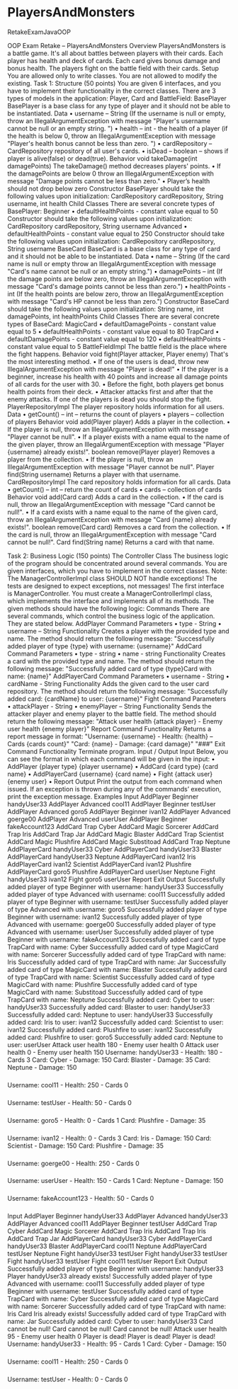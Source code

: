 # PlayersAndMonsters
RetakeExamJavaOOP

OOP Exam Retake – PlayersAndMonsters
Overview
PlayersAndMonsters is a battle game. It's all about battles between players with their cards. Each player has health and deck of cards. Each card gives bonus damage and bonus health. The players fight on the battle field with their cards.
Setup
You are allowed only to write classes. You are not allowed to modify the existing.
Task 1: Structure (50 points)
You are given 6 interfaces, and you have to implement their functionality in the correct classes.
There are 3 types of models in the application: Player, Card and BattleField:
BasePlayer
BasePlayer is a base class for any type of player and it should not be able to be instantiated.
Data
•	username – String (If the username is null or empty, throw an IllegalArgumentException with message "Player's username cannot be null or an empty string. ")
•	health – int -  the health of а player (if the health is below 0, throw an IllegalArgumentException with message "Player's health bonus cannot be less than zero. ")
•	cardRepository – CardRepository repository of all user's cards.
•	isDead – boolean – shows if player is alive(false) or dead(true).
Behavior
void takeDamage(int damagePoints)
The takeDamage() method decreases players' points. 
•	If the damagePoints are below 0 throw an IllegalArgumentException with message "Damage points cannot be less than zero."
•	Player’s health should not drop below zero
Constructor
BasePlayer should take the following values upon initialization: 
CardRepository cardRepository, String username, int health 
Child Classes
There are several concrete types of BasePlayer:
Beginner
•	defaultHealthPoints - constant value equal to 50
Constructor should take the following values upon initialization:
CardRepository cardRepository, String username 
Advanced
•	defaultHealthPoints - constant value equal to 250
Constructor should take the following values upon initialization:
CardRepository cardRepository, String username 
BaseCard
BaseCard is a base class for any type of card and it should not be able to be instantiated.
Data
•	name – String (If the card name is null or empty throw an IllegalArgumentException with message "Card's name cannot be null or an empty string.") 
•	damagePoints – int (If the damage points are below zero, throw an IllegalArgumentException with message "Card's damage points cannot be less than zero.") 
•	healthPoints - int (If the health points are below zero, throw an IllegalArgumentException with message "Card's HP cannot be less than zero.") 
Constructor
BaseCard should take the following values upon initialization: 
String name, int damagePoints, int healthPoints 
Child Classes
There are several concrete types of BaseCard:
MagicCard
•	defaultDamagePoints - constant value equal to 5
•	defaultHealthPoints - constant value equal to 80
TrapCard
•	defaultDamagePoints - constant value equal to 120
•	defaultHealthPoints - constant value equal to 5
BattleFieldImpl
The battle field is the place where the fight happens.
Behavior
void fight(Player attacker, Player enemy)
That's the most interesting method. 
•	If one of the users is dead, throw new IllegalArgumentException with message "Player is dead!"
•	If the player is a beginner, increase his health with 40 points and increase all damage points of all cards for the user with 30.
•	Before the fight, both players get bonus health points from their deck.
•	Attacker attacks first and after that the enemy attacks. If one of the players is dead you should stop the fight.
PlayerRepositoryImpl
The player repository holds information for all users.
Data
•	getCount() – int – returns the count of players
•	players – collection of players
Behavior
void add(Player player)
Adds a player in the collection.
•	If the player is null, throw an IllegalArgumentException with message "Player cannot be null".
•	If a player exists with a name equal to the name of the given player, throw an IllegalArgumentException with message "Player {username} already exists!".
boolean remove(Player player)
Removes a player from the collection.
•	If the player is null, throw an IllegalArgumentException with message "Player cannot be null".
Player find(String username)
Returns a player with that username.
CardRepositoryImpl
The card repository holds information for all cards.
Data
•	getCount() – int – return the count of cards
•	cards – collection of cards
Behavior
void add(Card card)
Adds a card in the collection.
•	If the card is null, throw an IllegalArgumentException with message "Card cannot be null!".
•	If a card exists with a name equal to the name of the given card, throw an IllegalArgumentException with message "Card {name} already exists!".
boolean remove(Card card)
Removes a card from the collection.
•	If the card is null, throw an IllegalArgumentException with message "Card cannot be null!".
Card find(String name)
Returns a card with that name.

Task 2: Business Logic (150 points)
The Controller Class
The business logic of the program should be concentrated around several commands. You are given interfaces, which you have to implement in the correct classes.
Note: The ManagerControllerImpl class SHOULD NOT handle exceptions! The tests are designed to expect exceptions, not messages!
The first interface is ManagerController. You must create a ManagerControllerImpl class, which implements the interface and implements all of its methods. The given methods should have the following logic:
Commands
There are several commands, which control the business logic of the application. They are stated below.
AddPlayer Command
Parameters
•	type - String
•	username – String
Functionality
Creates a player with the provided type and name. The method should return the following message:
"Successfully added player of type {type} with username: {username}"
AddCard Command
Parameters
•	type - string
•	name - string
Functionality
Creates a card with the provided type and name. The method should return the following message:
"Successfully added card of type {type}Card with name: {name}"
AddPlayerCard Command
Parameters
•	username - String
•	cardName - String
Functionality
Adds the given card to the user card repository. The method should return the following message:
"Successfully added card: {cardName} to user: {username}"
Fight Command
Parameters
•	attackPlayer - String
•	enemyPlayer – String
Functionality
Sends the attacker player and enemy player to the battle field. The method should return the following message:
"Attack user health {attack player} - Enemy user health {enemy player}"
Report Command
Functionality
Returns a report message in format:
"Username: {username} - Health: {health} – Cards {cards count}"
"Card: {name} - Damage: {card damage}"
"###" 
Exit Command
Functionality
Terminate program.
Input / Output
Input
Below, you can see the format in which each command will be given in the input:
•	AddPlayer {player type} {player username}
•	AddCard {card type} {card name}
•	AddPlayerCard {username} {card name}
•	Fight {attack user} {enemy user}
•	Report
Output
Print the output from each command when issued. If an exception is thrown during any of the commands’ execution, print the exception message.
Examples
Input
AddPlayer Beginner handyUser33
AddPlayer Advanced cool11
AddPlayer Beginner testUser
AddPlayer Advanced goro5
AddPlayer Beginner ivan12
AddPlayer Advanced goerge00
AddPlayer Advanced userUser
AddPlayer Beginner fakeAccount123
AddCard Trap Cyber
AddCard Magic Sorcerer
AddCard Trap Iris
AddCard Trap Jar
AddCard Magic Blaster
AddCard Trap Scientist
AddCard Magic Plushfire
AddCard Magic Substitoad
AddCard Trap Neptune
AddPlayerCard handyUser33 Cyber
AddPlayerCard handyUser33 Blaster
AddPlayerCard handyUser33 Neptune
AddPlayerCard ivan12 Iris
AddPlayerCard ivan12 Scientist
AddPlayerCard ivan12 Plushfire
AddPlayerCard goro5 Plushfire
AddPlayerCard userUser Neptune
Fight handyUser33 ivan12
Fight goro5 userUser
Report
Exit
Output
Successfully added player of type Beginner with username: handyUser33
Successfully added player of type Advanced with username: cool11
Successfully added player of type Beginner with username: testUser
Successfully added player of type Advanced with username: goro5
Successfully added player of type Beginner with username: ivan12
Successfully added player of type Advanced with username: goerge00
Successfully added player of type Advanced with username: userUser
Successfully added player of type Beginner with username: fakeAccount123
Successfully added card of type TrapCard with name: Cyber
Successfully added card of type MagicCard with name: Sorcerer
Successfully added card of type TrapCard with name: Iris
Successfully added card of type TrapCard with name: Jar
Successfully added card of type MagicCard with name: Blaster
Successfully added card of type TrapCard with name: Scientist
Successfully added card of type MagicCard with name: Plushfire
Successfully added card of type MagicCard with name: Substitoad
Successfully added card of type TrapCard with name: Neptune
Successfully added card: Cyber to user: handyUser33
Successfully added card: Blaster to user: handyUser33
Successfully added card: Neptune to user: handyUser33
Successfully added card: Iris to user: ivan12
Successfully added card: Scientist to user: ivan12
Successfully added card: Plushfire to user: ivan12
Successfully added card: Plushfire to user: goro5
Successfully added card: Neptune to user: userUser
Attack user health 180 - Enemy user health 0
Attack user health 0 - Enemy user health 150
Username: handyUser33 - Health: 180 - Cards 3
Card: Cyber - Damage: 150
Card: Blaster - Damage: 35
Card: Neptune - Damage: 150
###
Username: cool11 - Health: 250 - Cards 0
###
Username: testUser - Health: 50 - Cards 0
###
Username: goro5 - Health: 0 - Cards 1
Card: Plushfire - Damage: 35
###
Username: ivan12 - Health: 0 - Cards 3
Card: Iris - Damage: 150
Card: Scientist - Damage: 150
Card: Plushfire - Damage: 35
###
Username: goerge00 - Health: 250 - Cards 0
###
Username: userUser - Health: 150 - Cards 1
Card: Neptune - Damage: 150
###
Username: fakeAccount123 - Health: 50 - Cards 0
###

Input
AddPlayer Beginner handyUser33
AddPlayer Advanced handyUser33
AddPlayer Advanced cool11
AddPlayer Beginner testUser
AddCard Trap Cyber
AddCard Magic Sorcerer
AddCard Trap Iris
AddCard Trap Iris
AddCard Trap Jar
AddPlayerCard handyUser33 Cyber
AddPlayerCard handyUser33 Blaster
AddPlayerCard cool11 Neptune
AddPlayerCard testUser Neptune
Fight handyUser33 testUser
Fight handyUser33 testUser
Fight handyUser33 testUser
Fight cool11 testUser
Report
Exit
Output
Successfully added player of type Beginner with username: handyUser33
Player handyUser33 already exists!
Successfully added player of type Advanced with username: cool11
Successfully added player of type Beginner with username: testUser
Successfully added card of type TrapCard with name: Cyber
Successfully added card of type MagicCard with name: Sorcerer
Successfully added card of type TrapCard with name: Iris
Card Iris already exists!
Successfully added card of type TrapCard with name: Jar
Successfully added card: Cyber to user: handyUser33
Card cannot be null!
Card cannot be null!
Card cannot be null!
Attack user health 95 - Enemy user health 0
Player is dead!
Player is dead!
Player is dead!
Username: handyUser33 - Health: 95 - Cards 1
Card: Cyber - Damage: 150
###
Username: cool11 - Health: 250 - Cards 0
###
Username: testUser - Health: 0 - Cards 0
###

